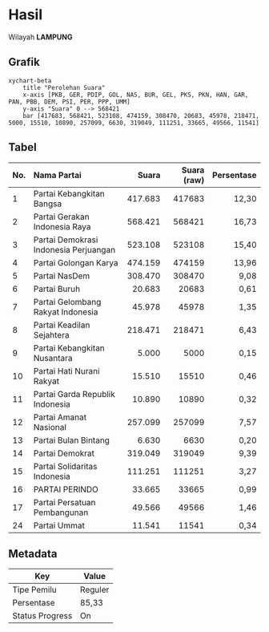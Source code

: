 # Hasil

Wilayah **LAMPUNG**

## Grafik

```mermaid
xychart-beta
    title "Perolehan Suara"
    x-axis [PKB, GER, PDIP, GOL, NAS, BUR, GEL, PKS, PKN, HAN, GAR, PAN, PBB, DEM, PSI, PER, PPP, UMM]
    y-axis "Suara" 0 --> 568421
    bar [417683, 568421, 523108, 474159, 308470, 20683, 45978, 218471, 5000, 15510, 10890, 257099, 6630, 319049, 111251, 33665, 49566, 11541]
```

## Tabel

| No. | Nama Partai                           | Suara   | Suara (raw) | Persentase |
|:--- |:------------------------------------- | -------:| -----------:| ----------:|
| 1   | Partai Kebangkitan Bangsa             | 417.683 | 417683      | 12,30      |
| 2   | Partai Gerakan Indonesia Raya         | 568.421 | 568421      | 16,73      |
| 3   | Partai Demokrasi Indonesia Perjuangan | 523.108 | 523108      | 15,40      |
| 4   | Partai Golongan Karya                 | 474.159 | 474159      | 13,96      |
| 5   | Partai NasDem                         | 308.470 | 308470      | 9,08       |
| 6   | Partai Buruh                          | 20.683  | 20683       | 0,61       |
| 7   | Partai Gelombang Rakyat Indonesia     | 45.978  | 45978       | 1,35       |
| 8   | Partai Keadilan Sejahtera             | 218.471 | 218471      | 6,43       |
| 9   | Partai Kebangkitan Nusantara          | 5.000   | 5000        | 0,15       |
| 10  | Partai Hati Nurani Rakyat             | 15.510  | 15510       | 0,46       |
| 11  | Partai Garda Republik Indonesia       | 10.890  | 10890       | 0,32       |
| 12  | Partai Amanat Nasional                | 257.099 | 257099      | 7,57       |
| 13  | Partai Bulan Bintang                  | 6.630   | 6630        | 0,20       |
| 14  | Partai Demokrat                       | 319.049 | 319049      | 9,39       |
| 15  | Partai Solidaritas Indonesia          | 111.251 | 111251      | 3,27       |
| 16  | PARTAI PERINDO                        | 33.665  | 33665       | 0,99       |
| 17  | Partai Persatuan Pembangunan          | 49.566  | 49566       | 1,46       |
| 24  | Partai Ummat                          | 11.541  | 11541       | 0,34       |


## Metadata

| Key             | Value   |
| --------------- | ------- |
| Tipe Pemilu     | Reguler |
| Persentase      | 85,33   |
| Status Progress | On      |




